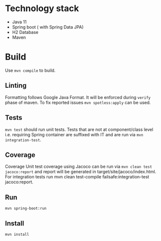 # Technology stack
* Java 11
* Spring boot ( with Spring Data JPA)
* H2 Database
* Maven
# Build
Use `mvn compile` to build.
## Linting

Formatting follows Google Java Format. It will be enforced during `verify` phase of maven. To
fix reported issues `mvn spotless:apply` can be used.

## Tests
`mvn test` should run unit tests.
Tests that are not at component/class level i.e. requiring Spring container are suffixed with IT and are run via `mvn integration-test`.

## Coverage
Coverage
Unit test coverage using Jacoco can be run via `mvn clean test jacoco:report` and report will be generated in target/site/jacoco/index.html. For integration tests run mvn clean test-compile failsafe:integration-test jacoco:report.

## Run
`mvn spring-boot:run`

## Install
`mvn install`
